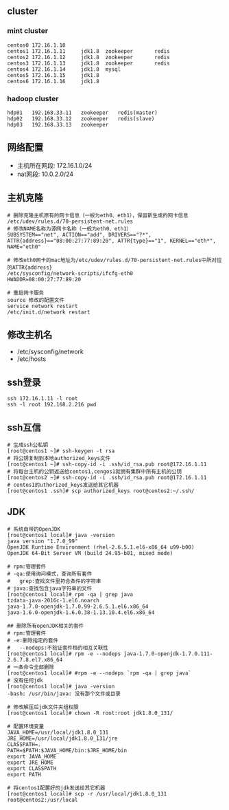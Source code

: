 
## cluster

### mint cluster
	centos0 172.16.1.10
	centos1 172.16.1.11		jdk1.8 	zookeeper		redis
	centos2 172.16.1.12 	jdk1.8 	zookeeper		redis
	centos3 172.16.1.13		jdk1.8 	zookeeper		redis
	centos4 172.16.1.14		jdk1.8 	mysql
	centos5 172.16.1.15		jdk1.8 	
	centos6 172.16.1.16		jdk1.8 	

### hadoop cluster
	hdp01	192.168.33.11	zookeeper	redis(master)
	hdp02	192.168.33.12	zookeeper	redis(slave)
	hdp03	192.168.33.13	zookeeper	

## 网络配置
* 主机所在网段: 172.16.1.0/24
* nat网段: 10.0.2.0/24

## 主机克隆
	# 删除克隆主机原有的网卡信息（一般为eth0、eth1），保留新生成的网卡信息
	/etc/udev/rules.d/70-persistent-net.rules
	# 修改NAME名称为源网卡名称（一般为eth0、eth1）
	SUBSYSTEM=="net", ACTION=="add", DRIVERS=="?*", ATTR{address}=="08:00:27:77:89:20", ATTR{type}=="1", KERNEL=="eth*", NAME="eth0"

	# 修改eth0网卡的mac地址为/etc/udev/rules.d/70-persistent-net.rules中所对应的ATTR{address}
	/etc/sysconfig/network-scripts/ifcfg-eth0
	HWADDR=08:00:27:77:89:20

	# 重启网卡服务
	source 修改的配置文件
	service network restart
	/etc/init.d/network restart

## 修改主机名
* /etc/sysconfig/network
* /etc/hosts

## ssh登录
	ssh 172.16.1.11 -l root
	ssh -l root 192.168.2.216 pwd

## ssh互信
	# 生成ssh公私钥
	[root@centos1 ~]# ssh-keygen -t rsa
	# 将公钥复制到本地authorized_keys文件
	[root@centos1 ~]# ssh-copy-id -i .ssh/id_rsa.pub root@172.16.1.11
	# 将每台主机的公钥返送给centos1,cengos1就拥有集群中所有主机的公钥
	[root@centos2 ~]# ssh-copy-id -i .ssh/id_rsa.pub root@172.16.1.11
	# centos1的uthorized_keys发送给其它机器
	[root@centos1 .ssh]# scp authorized_keys root@centos2:~/.ssh/

## JDK
	# 系统自带的OpenJDK
	[root@centos1 local]# java -version
	java version "1.7.0_99"
	OpenJDK Runtime Environment (rhel-2.6.5.1.el6-x86_64 u99-b00)
	OpenJDK 64-Bit Server VM (build 24.95-b01, mixed mode)

	# rpm:管理套件    
	# -qa:使用询问模式，查询所有套件
	#	grep:查找文件里符合条件的字符串
	# java:查找包含java字符串的文件
	[root@centos1 local]# rpm -qa | grep java
	tzdata-java-2016c-1.el6.noarch
	java-1.7.0-openjdk-1.7.0.99-2.6.5.1.el6.x86_64
	java-1.6.0-openjdk-1.6.0.38-1.13.10.4.el6.x86_64

	## 删除所有openJDK相关的套件
	# rpm:管理套件  
	# -e:删除指定的套件
	#	--nodeps:不验证套件档的相互关联性
	[root@centos1 local]# rpm -e --nodeps java-1.7.0-openjdk-1.7.0.111-2.6.7.8.el7.x86_64
	# 一条命令全部删除
	[root@centos1 local]# #rpm -e --nodeps `rpm -qa | grep java`
	# 没有任何jdk
	[root@centos1 local]# java -version
	-bash: /usr/bin/java: 没有那个文件或目录

	# 修改解压后jdk文件夹组权限
	[root@centos1 local]# chown -R root:root jdk1.8.0_131/

	# 配置环境变量
	JAVA_HOME=/usr/local/jdk1.8.0_131
	JRE_HOME=/usr/local/jdk1.8.0_131/jre
	CLASSPATH=.
	PATH=$PATH:$JAVA_HOME/bin:$JRE_HOME/bin
	export JAVA_HOME
	export JRE_HOME
	export CLASSPATH
	export PATH

	# 将centos1配置好的jdk发送给其它机器
	[root@centos1 local]# scp -r /usr/local/jdk1.8.0_131 root@centos2:/usr/local
